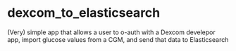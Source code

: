 # dexcom_to_elasticsearch
(Very) simple app that allows a user to o-auth with a Dexcom develepor app, import glucose values from a CGM, and send that data to Elasticsearch
